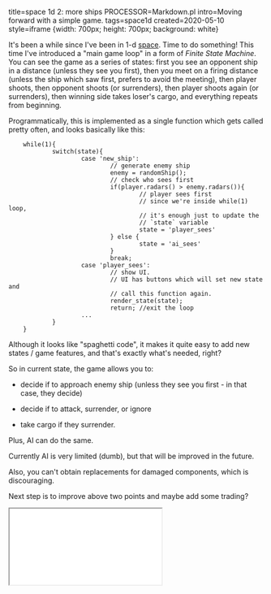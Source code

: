 title=space 1d 2: more ships
PROCESSOR=Markdown.pl
intro=Moving forward with a simple game.
tags=space1d
created=2020-05-10
style=iframe {width: 700px; height: 700px; background: white}

It's been a while since I've been in 1-d [space][]. Time to do something!
This time I've introduced a "main game loop" in a form of _Finite State Machine_.
You can see the game as a series of states: first you see an opponent ship in a distance (unless they see you first),
then you meet on a firing distance (unless the ship which saw first, prefers to avoid the meeting),
then player shoots,
then opponent shoots (or surrenders),
then player shoots again (or surrenders),
then winning side takes loser's cargo,
and everything repeats from beginning.

Programmatically, this is implemented as a single function which gets called pretty often, and looks basically like this:

        while(1){
                switch(state){
                        case 'new_ship':
                                // generate enemy ship
                                enemy = randomShip();
                                // check who sees first
                                if(player.radars() > enemy.radars()){
                                        // player sees first
                                        // since we're inside while(1) loop,
                                        // it's enough just to update the
                                        // `state` variable
                                        state = 'player_sees'
                                } else {
                                        state = 'ai_sees'
                                }
                                break;
                        case 'player_sees':
                                // show UI.
                                // UI has buttons which will set new state and
                                // call this function again.
                                render_state(state);
                                return; //exit the loop
                        ...
                }
        }

Although it looks like "spaghetti code", it makes it quite easy to add new states / game features, and that's exactly what's needed, right?

So in current state, the game allows you to:

* decide if to approach enemy ship (unless they see you first - in that case, they decide)

* decide if to attack, surrender, or ignore

* take cargo if they surrender.

Plus, AI can do the same.

Currently AI is very limited (dumb), but that will be improved in the future.

Also, you can't obtain replacements for damaged components, which is discouraging.

Next step is to improve above two points and maybe add some trading?

[space]: space-1d-1-combat.html

<iframe src="space-1d-2-more-ships.htm"></iframe>

